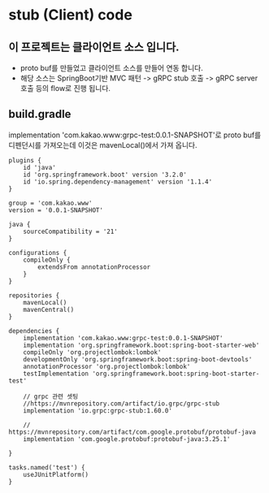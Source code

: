 # stub (Client) code
## 이 프로젝트는 클라이언트 소스 입니다.
- proto buf를 만들었고 클라이언트 소스를 만들어 연동 합니다.
- 해당 소스는 SpringBoot기반 MVC 패턴 -> gRPC stub 호출 -> gRPC server 호출 등의 flow로 진행 됩니다.

## build.gradle
implementation 'com.kakao.www:grpc-test:0.0.1-SNAPSHOT'로 proto buf를 디펜던시를 가져오는데
이것은  mavenLocal()에서 가져 옵니다.

```
plugins {
    id 'java'
    id 'org.springframework.boot' version '3.2.0'
    id 'io.spring.dependency-management' version '1.1.4'
}
 
group = 'com.kakao.www'
version = '0.0.1-SNAPSHOT'
 
java {
    sourceCompatibility = '21'
}
 
configurations {
    compileOnly {
        extendsFrom annotationProcessor
    }
}
 
repositories {
    mavenLocal()
    mavenCentral()
}
 
dependencies {
    implementation 'com.kakao.www:grpc-test:0.0.1-SNAPSHOT'
    implementation 'org.springframework.boot:spring-boot-starter-web'
    compileOnly 'org.projectlombok:lombok'
    developmentOnly 'org.springframework.boot:spring-boot-devtools'
    annotationProcessor 'org.projectlombok:lombok'
    testImplementation 'org.springframework.boot:spring-boot-starter-test'
 
    // grpc 관련 셋팅
    //https://mvnrepository.com/artifact/io.grpc/grpc-stub
    implementation 'io.grpc:grpc-stub:1.60.0'
 
    // https://mvnrepository.com/artifact/com.google.protobuf/protobuf-java
    implementation 'com.google.protobuf:protobuf-java:3.25.1'
 
}
 
tasks.named('test') {
    useJUnitPlatform()
}
```

